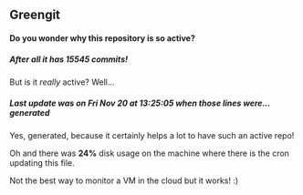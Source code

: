 ## Greengit

#### Do you wonder why this repository is so active?

##### After all it has 15545 commits!

But is it *really* active? Well...

##### Last update was on Fri Nov 20 at 13:25:05 when those lines were... generated

Yes, generated, because it certainly helps a lot to have such an active repo!

Oh and there was **24%** disk usage on the machine
where there is the cron updating this file.

Not the best way to monitor a VM in the cloud but it works! :)
